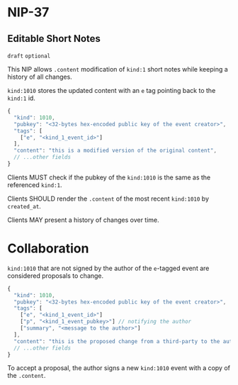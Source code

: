 
NIP-37
======

Editable Short Notes
--------------------

`draft` `optional`

This NIP allows `.content` modification of `kind:1` short notes while keeping a history of all changes.  

`kind:1010` stores the updated content with an `e` tag pointing back to the `kind:1` id. 

```js
{
  "kind": 1010,
  "pubkey": "<32-bytes hex-encoded public key of the event creator>",
  "tags": [
    ["e", "<kind_1_event_id>"]
  ],
  "content": "this is a modified version of the original content",
  // ...other fields
}
```

Clients MUST check if the pubkey of the `kind:1010` is the same as the referenced `kind:1`. 

Clients SHOULD render the `.content` of the most recent `kind:1010` by `created_at`.

Clients MAY present a history of changes over time. 

# Collaboration

`kind:1010` that are not signed by the author of the `e`-tagged event are considered proposals to change. 

```js
{
  "kind": 1010,
  "pubkey": "<32-bytes hex-encoded public key of the event creator>",
  "tags": [
    ["e", "<kind_1_event_id>"]
    ["p", "<kind_1_event_pubkey>"] // notifying the author
    ["summary", "<message to the author>"] 
  ],
  "content": "this is the proposed change from a third-party to the author",
  // ...other fields
}
```

To accept a proposal, the author signs a new `kind:1010` event with a copy of the `.content`. 
